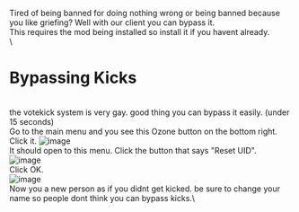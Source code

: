 Tired of being banned for doing nothing wrong or being banned because you like griefing? Well with our client you can bypass it.\
This requires the mod being installed so install it if you havent already.\
\
# Bypassing Kicks
\
the votekick system is very gay. good thing you can bypass it easily. (under 15 seconds)\
Go to the main menu and you see this Ozone button on the bottom right. Click it.
![image](https://user-images.githubusercontent.com/46597698/110269976-c8f7c080-7fff-11eb-9b02-35c5ef972683.png)\
It should open to this menu. Click the button that says "Reset UID".\
![image](https://user-images.githubusercontent.com/46597698/110270001-da40cd00-7fff-11eb-8b01-371eb987461e.png)\
Click OK.\
![image](https://user-images.githubusercontent.com/46597698/110270040-ecbb0680-7fff-11eb-83c0-18d547a70224.png)\
Now you a new person as if you didnt get kicked. be sure to change your name so people dont think you can bypass kicks.\
